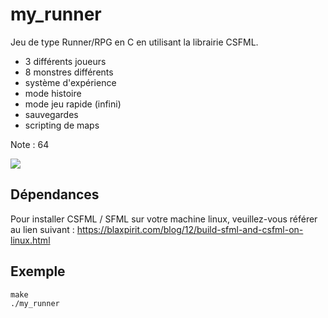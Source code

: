 # my_runner
Jeu de type Runner/RPG en C en utilisant la librairie CSFML. <br/>

- 3 différents joueurs
- 8 monstres différents
- système d'expérience
- mode histoire
- mode jeu rapide (infini)
- sauvegardes
- scripting de maps

Note : 64

![](preview.gif)

## Dépendances

Pour installer CSFML / SFML sur votre machine linux, veuillez-vous référer au lien suivant : https://blaxpirit.com/blog/12/build-sfml-and-csfml-on-linux.html

## Exemple

```
make
./my_runner
```
